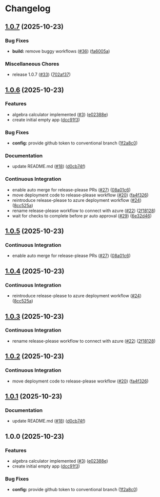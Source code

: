 # Changelog

## [1.0.7](https://github.com/Cloud-Calculus/cloud-calculus-calculator-project/compare/v1.0.6...v1.0.7) (2025-10-23)


### Bug Fixes

* **build:** remove buggy workflows ([#36](https://github.com/Cloud-Calculus/cloud-calculus-calculator-project/issues/36)) ([fa6005a](https://github.com/Cloud-Calculus/cloud-calculus-calculator-project/commit/fa6005a6abe9cb3d15ca2dc0ac4e6054779fd6c1))


### Miscellaneous Chores

* release 1.0.7 ([#33](https://github.com/Cloud-Calculus/cloud-calculus-calculator-project/issues/33)) ([702af37](https://github.com/Cloud-Calculus/cloud-calculus-calculator-project/commit/702af37a6e7a0590baf7c6c705ef2bcc404ae23a))

## [1.0.6](https://github.com/Cloud-Calculus/cloud-calculus-calculator-project/compare/v1.0.5...v1.0.6) (2025-10-23)


### Features

* algebra calculator implemented ([#3](https://github.com/Cloud-Calculus/cloud-calculus-calculator-project/issues/3)) ([e02388e](https://github.com/Cloud-Calculus/cloud-calculus-calculator-project/commit/e02388e006bd04136388dae6b8d4c2ef2d464700))
* create initial empty app ([dcc91f3](https://github.com/Cloud-Calculus/cloud-calculus-calculator-project/commit/dcc91f33fb6a2af0c103072ebe21c0985ca28c8c))


### Bug Fixes

* **config:** provide github token to conventional branch ([1f2a8c0](https://github.com/Cloud-Calculus/cloud-calculus-calculator-project/commit/1f2a8c0802871ae89de2ed3cc1c803ff82c465c4))


### Documentation

* update README.md ([#18](https://github.com/Cloud-Calculus/cloud-calculus-calculator-project/issues/18)) ([d0cb74f](https://github.com/Cloud-Calculus/cloud-calculus-calculator-project/commit/d0cb74f637160d5084456d0e1114f56c8b80123b))


### Continuous Integration

* enable auto merge for release-please PRs ([#27](https://github.com/Cloud-Calculus/cloud-calculus-calculator-project/issues/27)) ([08a01c6](https://github.com/Cloud-Calculus/cloud-calculus-calculator-project/commit/08a01c697320abe0e745581230def6b38ce382fe))
* move deployment code to release-please workflow ([#20](https://github.com/Cloud-Calculus/cloud-calculus-calculator-project/issues/20)) ([fa4f326](https://github.com/Cloud-Calculus/cloud-calculus-calculator-project/commit/fa4f326205039751a1a2d0a6a84d567fe5a96c08))
* reintroduce release-please to azure deployment workflow ([#24](https://github.com/Cloud-Calculus/cloud-calculus-calculator-project/issues/24)) ([8cc525a](https://github.com/Cloud-Calculus/cloud-calculus-calculator-project/commit/8cc525ad8678e4e83d1f250330df0b4387d21acb))
* rename release-please workflow to connect with azure ([#22](https://github.com/Cloud-Calculus/cloud-calculus-calculator-project/issues/22)) ([2f18128](https://github.com/Cloud-Calculus/cloud-calculus-calculator-project/commit/2f18128a04f8970dbd666f3bc1a4e49b96ae85da))
* wait for checks to complete before pr auto approval ([#29](https://github.com/Cloud-Calculus/cloud-calculus-calculator-project/issues/29)) ([6e32d46](https://github.com/Cloud-Calculus/cloud-calculus-calculator-project/commit/6e32d46e6b4eefba16629cef469659c56f2cf7a1))

## [1.0.5](https://github.com/Cloud-Calculus/cloud-calculus-calculator-project/compare/v1.0.4...v1.0.5) (2025-10-23)


### Continuous Integration

* enable auto merge for release-please PRs ([#27](https://github.com/Cloud-Calculus/cloud-calculus-calculator-project/issues/27)) ([08a01c6](https://github.com/Cloud-Calculus/cloud-calculus-calculator-project/commit/08a01c697320abe0e745581230def6b38ce382fe))

## [1.0.4](https://github.com/Cloud-Calculus/cloud-calculus-calculator-project/compare/v1.0.3...v1.0.4) (2025-10-23)


### Continuous Integration

* reintroduce release-please to azure deployment workflow ([#24](https://github.com/Cloud-Calculus/cloud-calculus-calculator-project/issues/24)) ([8cc525a](https://github.com/Cloud-Calculus/cloud-calculus-calculator-project/commit/8cc525ad8678e4e83d1f250330df0b4387d21acb))

## [1.0.3](https://github.com/Cloud-Calculus/cloud-calculus-calculator-project/compare/v1.0.2...v1.0.3) (2025-10-23)


### Continuous Integration

* rename release-please workflow to connect with azure ([#22](https://github.com/Cloud-Calculus/cloud-calculus-calculator-project/issues/22)) ([2f18128](https://github.com/Cloud-Calculus/cloud-calculus-calculator-project/commit/2f18128a04f8970dbd666f3bc1a4e49b96ae85da))

## [1.0.2](https://github.com/Cloud-Calculus/cloud-calculus-calculator-project/compare/v1.0.1...v1.0.2) (2025-10-23)


### Continuous Integration

* move deployment code to release-please workflow ([#20](https://github.com/Cloud-Calculus/cloud-calculus-calculator-project/issues/20)) ([fa4f326](https://github.com/Cloud-Calculus/cloud-calculus-calculator-project/commit/fa4f326205039751a1a2d0a6a84d567fe5a96c08))

## [1.0.1](https://github.com/Cloud-Calculus/cloud-calculus-calculator-project/compare/v1.0.0...v1.0.1) (2025-10-23)


### Documentation

* update README.md ([#18](https://github.com/Cloud-Calculus/cloud-calculus-calculator-project/issues/18)) ([d0cb74f](https://github.com/Cloud-Calculus/cloud-calculus-calculator-project/commit/d0cb74f637160d5084456d0e1114f56c8b80123b))

## 1.0.0 (2025-10-23)


### Features

* algebra calculator implemented ([#3](https://github.com/Cloud-Calculus/cloud-calculus-calculator-project/issues/3)) ([e02388e](https://github.com/Cloud-Calculus/cloud-calculus-calculator-project/commit/e02388e006bd04136388dae6b8d4c2ef2d464700))
* create initial empty app ([dcc91f3](https://github.com/Cloud-Calculus/cloud-calculus-calculator-project/commit/dcc91f33fb6a2af0c103072ebe21c0985ca28c8c))


### Bug Fixes

* **config:** provide github token to conventional branch ([1f2a8c0](https://github.com/Cloud-Calculus/cloud-calculus-calculator-project/commit/1f2a8c0802871ae89de2ed3cc1c803ff82c465c4))
